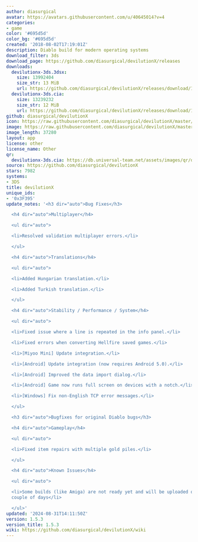 ```yaml
---
author: diasurgical
avatar: https://avatars.githubusercontent.com/u/40645014?v=4
categories:
- game
color: '#695d5d'
color_bg: '#695d5d'
created: '2018-08-02T17:19:01Z'
description: Diablo build for modern operating systems
download_filter: 3ds
download_page: https://github.com/diasurgical/devilutionX/releases
downloads:
  devilutionx-3ds.3dsx:
    size: 13992404
    size_str: 13 MiB
    url: https://github.com/diasurgical/devilutionX/releases/download/1.5.3/devilutionx-3ds.3dsx
  devilutionx-3ds.cia:
    size: 13239232
    size_str: 12 MiB
    url: https://github.com/diasurgical/devilutionX/releases/download/1.5.3/devilutionx-3ds.cia
github: diasurgical/devilutionX
icon: https://raw.githubusercontent.com/diasurgical/devilutionX/master/Packaging/ctr/icon.png
image: https://raw.githubusercontent.com/diasurgical/devilutionX/master/Packaging/ctr/banner.png
image_length: 37280
layout: app
license: other
license_name: Other
qr:
  devilutionx-3ds.cia: https://db.universal-team.net/assets/images/qr/devilutionx-3ds-cia.png
source: https://github.com/diasurgical/devilutionX
stars: 7982
systems:
- 3DS
title: devilutionX
unique_ids:
- '0x3F395'
update_notes: '<h3 dir="auto">Bug Fixes</h3>

  <h4 dir="auto">Multiplayer</h4>

  <ul dir="auto">

  <li>Resolved validation multiplayer errors.</li>

  </ul>

  <h4 dir="auto">Translations</h4>

  <ul dir="auto">

  <li>Added Hungarian translation.</li>

  <li>Added Turkish translation.</li>

  </ul>

  <h4 dir="auto">Stability / Performance / System</h4>

  <ul dir="auto">

  <li>Fixed issue where a line is repeated in the info panel.</li>

  <li>Fixed errors when converting Hellfire saved games.</li>

  <li>[Miyoo Mini] Update integration.</li>

  <li>[Android] Update integration (now requires Android 5.0).</li>

  <li>[Android] Improved the data import dialog.</li>

  <li>[Android] Game now runs full screen on devices with a notch.</li>

  <li>[Windows] Fix non-English TCP error messages.</li>

  </ul>

  <h3 dir="auto">Bugfixes for original Diablo bugs</h3>

  <h4 dir="auto">Gameplay</h4>

  <ul dir="auto">

  <li>Fixed item repairs with multiple gold piles.</li>

  </ul>

  <h4 dir="auto">Known Issues</h4>

  <ul dir="auto">

  <li>Some builds (like Amiga) are not ready yet and will be uploaded over the next
  couple of days</li>

  </ul>'
updated: '2024-08-31T14:11:50Z'
version: 1.5.3
version_title: 1.5.3
wiki: https://github.com/diasurgical/devilutionX/wiki
---
```

